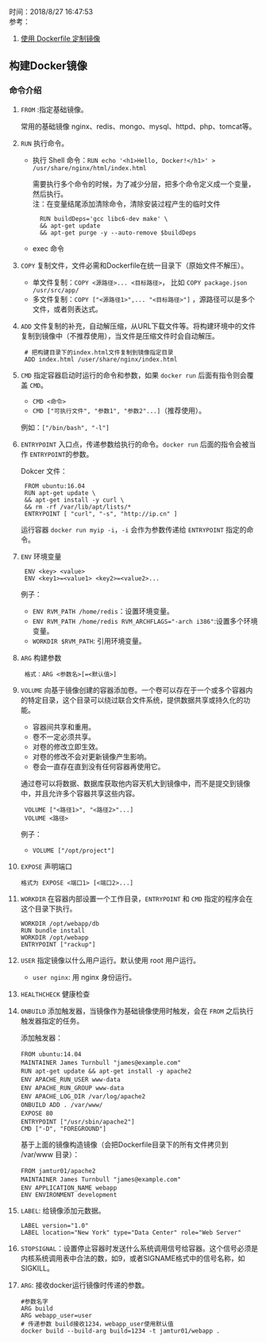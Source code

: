 时间：2018/8/27 16:47:53   
参考： 

1. [使用 Dockerfile 定制镜像](https://yeasy.gitbooks.io/docker_practice/image/build.html)


## 构建Docker镜像    

### 命令介绍

1. `FROM` :指定基础镜像。  

	常用的基础镜像 nginx、redis、mongo、mysql、httpd、php、tomcat等。

2. `RUN` 执行命令。

	* 执行 Shell 命令：`RUN echo '<h1>Hello, Docker!</h1>' > /usr/share/nginx/html/index.html`
	
		需要执行多个命令的时候，为了减少分层，把多个命令定义成一个变量，然后执行。  
		注：在变量结尾添加清除命令，清除安装过程产生的临时文件

			RUN buildDeps='gcc libc6-dev make' \
		    && apt-get update 
			&& apt-get purge -y --auto-remove $buildDeps
	*  exec 命令

3. `COPY` 复制文件，文件必需和Dockerfile在统一目录下（原始文件不解压）。

	* 单文件复制：`COPY <源路径>... <目标路径>`， 比如 `COPY package.json /usr/src/app/`
	* 多文件复制：`COPY ["<源路径1>",... "<目标路径>"]` ，源路径可以是多个文件，或者则表达式。

4. `ADD` 文件复制的补充，自动解压缩，从URL下载文件等。将构建环境中的文件复制到镜像中（不推荐使用），当文件是压缩文件时会自动解压。

		# 把构建目录下的index.html文件复制到镜像指定目录
		ADD index.html /user/share/nginx/index.html
5. `CMD` 指定容器启动时运行的命令和参数，如果 `docker run` 后面有指令则会覆盖 `CMD`。
	* `CMD <命令>`
	* `CMD ["可执行文件", "参数1", "参数2"...]`（推荐使用）。
	
	例如：`["/bin/bash", "-l"]` 

6. `ENTRYPOINT` 入口点，传递参数给执行的命令。`docker run` 后面的指令会被当作 `ENTRYPOINT`的参数。

	Dokcer 文件：
	
		FROM ubuntu:16.04
		RUN apt-get update \
	    && apt-get install -y curl \
	    && rm -rf /var/lib/apt/lists/*
		ENTRYPOINT [ "curl", "-s", "http://ip.cn" ]
	
	运行容器 `docker run myip -i`，`-i` 会作为参数传递给 `ENTRYPOINT` 指定的命令。
7. `ENV` 环境变量

		ENV <key> <value>
		ENV <key1>=<value1> <key2>=<value2>...

	例子：
	* `ENV RVM_PATH /home/redis`：设置环境变量。
	* `ENV RVM_PATH /home/redis RVM_ARCHFLAGS="-arch i386"`:设置多个环境变量。
	* `WORKDIR $RVM_PATH`: 引用环境变量。

8. `ARG` 构建参数

		格式：ARG <参数名>[=<默认值>]

9. `VOLUME` 向基于镜像创建的容器添加卷。一个卷可以存在于一个或多个容器内的特定目录，这个目录可以绕过联合文件系统，提供数据共享或持久化的功能。

	* 容器间共享和重用。
	* 卷不一定必须共享。
	* 对卷的修改立即生效。
	* 对卷的修改不会对更新镜像产生影响。
	* 卷会一直存在直到没有任何容器再使用它。

    通过卷可以将数据、数据库获取他内容天机大到镜像中，而不是提交到镜像中，并且允许多个容器共享这些内容。
		
		VOLUME ["<路径1>", "<路径2>"...]
		VOLUME <路径>
	例子：
	* `VOLUME ["/opt/project"]`
10. `EXPOSE` 声明端口

		格式为 EXPOSE <端口1> [<端口2>...]

11. `WORKDIR` 在容器内部设置一个工作目录，`ENTRYPOINT` 和 `CMD` 指定的程序会在这个目录下执行。

		WORKDIR /opt/webapp/db
		RUN bundle install
		WORKDIR /opt/webapp
		ENTRYPOINT ["rackup"]

12. `USER` 指定镜像以什么用户运行。默认使用 root 用户运行。

	* `user nginx`: 用 nginx 身份运行。
13. `HEALTHCHECK` 健康检查
14. `ONBUILD` 添加触发器，当镜像作为基础镜像使用时触发，会在 `FROM` 之后执行触发器指定的任务。

	添加触发器：

		FROM ubuntu:14.04　
		MAINTAINER James Turnbull "james@example.com"　
		RUN apt-get update && apt-get install -y apache2　
		ENV APACHE_RUN_USER www-data　
		ENV APACHE_RUN_GROUP www-data　
		ENV APACHE_LOG_DIR /var/log/apache2　
		ONBUILD ADD . /var/www/　
		EXPOSE 80　
		ENTRYPOINT ["/usr/sbin/apache2"]　
		CMD ["-D", "FOREGROUND"]
	基于上面的镜像构造镜像（会把Dockerfile目录下的所有文件拷贝到 /var/www 目录）：

		FROM jamtur01/apache2　
		MAINTAINER James Turnbull "james@example.com"　
		ENV APPLICATION_NAME webapp　
		ENV ENVIRONMENT development


15. `LABEL`: 给镜像添加元数据。

		LABEL version="1.0"
		LABEL location="New York" type="Data Center" role="Web Server"
16. `STOPSIGNAL`：设置停止容器时发送什么系统调用信号给容器。这个信号必须是内核系统调用表中合法的数，如9，或者SIGNAME格式中的信号名称，如SIGKILL。
17. `ARG`: 接收docker运行镜像时传递的参数。

		#参数名字
		ARG build
		ARG webapp_user=user
		# 传递参数 build接收1234，webapp_user使用默认值 
		docker build --build-arg build=1234 -t jamtur01/webapp .
